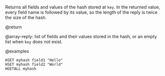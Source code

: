 Returns all fields and values of the hash stored at `key`.
In the returned value, every field name is followed by its value, so the length
of the reply is twice the size of the hash.

@return

@array-reply: list of fields and their values stored in the hash, or an empty
list when `key` does not exist.

@examples

```cli
HSET myhash field1 "Hello"
HSET myhash field2 "World"
HGETALL myhash
```
